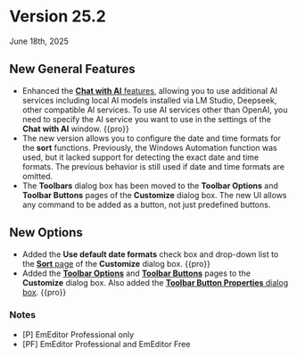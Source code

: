 # Version 25.2

June 18th, 2025

## New General Features

- Enhanced the [**Chat with AI** features](../howto/plugin/plugin_chat_with_ai), allowing you to use additional AI services including local AI models installed via LM Studio, Deepseek, other compatible AI services. To use AI services other than OpenAI, you need to specify the AI service you want to use in the settings of the **Chat with AI** window. {{pro}}
- The new version allows you to configure the date and time formats for the **sort** functions. Previously, the Windows Automation function was used, but it lacked support for detecting the exact date and time formats. The previous behavior is still used if date and time formats are omitted.
- The **Toolbars** dialog box has been moved to the **Toolbar Options** and **Toolbar Buttons** pages of the **Customize** dialog box. The new UI allows any command to be added as a button, not just predefined buttons.

## New Options

- Added the **Use default date formats** check box and drop-down list to the [**Sort** page](../dlg/customize/sort/index) of the **Customize** dialog box. {{pro}}
- Added the [**Toolbar Options**](../dlg/customize/toolbar_options/index) and [**Toolbar Buttons**](../dlg/customize/toolbar_buttons/index) pages to the **Customize** dialog box. Also added the [**Toolbar Button Properties** dialog box](../dlg/customize/toolbar_buttons/properties/index). {{pro}}

### Notes

- \[P\] EmEditor Professional only
- \[PF\] EmEditor Professional and EmEditor Free
